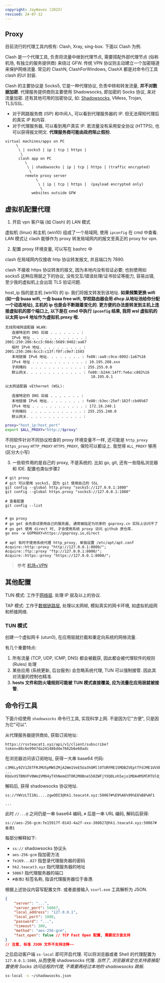 ```yaml
---
copyright: JayWaves (2023)
revised: 24-07-12
---
```


## Proxy

目前流行的代理工具内核有: Clash, Xray, sing-box. 下面以 Clash 为例.

Clash 是一个代理工具, 负责将流量中继到代理节点, 需要搭配外部代理节点 (俗称机场, 有独立的服务提供商) 来绕过 GFW. 传统 VPN 协议则主动建立一个加密隧道来保护网络流量. 常见的 ClashN, ClashForWindows, ClashX 都是对命令行工具 clash 的UI 封装.

Clash 的主要协议是 Socks5, 它是一种代理协议, 负责中转和转发流量, **并不对数据加密**. 代理服务提供商则主要使用 Shadowsocks, 即加密的 Socks 协议, 来对流量加密. 还有其他可用的加密协议, 如: [Shadowsocks](Shadowsocks.md), VMess, Trojan, TLS/SSL. 

- 对于网路服务商 (ISP) 和中间人, 可以看到代理服务器的 IP. 但无法得知代理后的真实 IP 和内容.
- 对于代理服务器, 可以看到用户真实 IP. 若流量没有采用安全协议 (HTTPS), 也可以获得报文明文. **代理服务商可能由政府阻止假扮.**

```
virtual machines/apps on PC        
     \
      \ | socks5 | ip | tcp | https |
       \
      clash app on PC              
         \
          \ | shadowsocks | ip | tcp | https | (traffic encrypted)
           \
         remote proxy server    
              \
               \ | ip | tcp | https |  (payload encrypted only)
                \
            websites outside GFW
```


## 虚拟机配置代理

 1. 开启 vpn 客户端 (如 Clash) 的 LAN 模式

虚拟机 (linux) 和主机 (win10) 组成了一个局域网, 使用 `ipconfig` 在 cmd 中查看. LAN 模式让 clash 能够作为 proxy 转发局域网内的报文至真正的 proxy for vpn. 

2. 配置 proxy 环境变量, 可以写在 bashrc 中

clash 在局域网内仅接收 http 协议转发报文, 并且端口为 7890. 

clash 不接收 https 协议转发的报文, 因为本地内没有验证必要; 也别使用如 socks5 这种应用层之下的协议, 没有交互/错误处理/证书验证等能力, 容易出错, 至少我的虚拟机上会出现 TLS 验证问题.

host_ip 指的是主机 (win10) 的 ip. 我们将报文转发到该地址. **如果频繁更换 wifi (如一会 buaa wifi, 一会 buaa free wifi, 学校路由器会用 dhcp 从地址池给你分配一个动态地址), 主机的 ip 也是会不断跟着变化的. 更方便的办法是转发到主机上连接虚拟机的那个端口上, 以下是在 cmd 中执行 `ipconfig` 结果, 我将 wsl 虚拟机的以太网 ipv4 地址作为虚拟机 proxy 啦.**

```
无线局域网适配器 WLAN:
   连接特定的 DNS 后缀 . . . . . . . :
   IPv6 地址 . . . . . . . . . . . . : 2001:250:206:6cc3:98dc:5689:9402:aa67
   临时 IPv6 地址. . . . . . . . . . : 2001:250:206:6cc3:c13f:f0f:c0e7:1503
   本地链接 IPv6 地址. . . . . . . . : fe80::aa0:c9ce:8092:1a67%16
   IPv4 地址 . . . . . . . . . . . . : 10.195.208.xxx
   子网掩码  . . . . . . . . . . . . : 255.255.0.0
   默认网关. . . . . . . . . . . . . : fe80::b244:14ff:fe6a:c802%16
                                       10.195.0.1

以太网适配器 vEthernet (WSL):

   连接特定的 DNS 后缀 . . . . . . . :
   本地链接 IPv6 地址. . . . . . . . : fe80::b3ec:25ef:182f:cbd6%67
   IPv4 地址 . . . . . . . . . . . . : 172.18.240.1
   子网掩码  . . . . . . . . . . . . : 255.255.240.0
   默认网关. . . . . . . . . . . . . :
```

```bash
proxy="host_ip:host_port"
export $ALL_PROXY="http://$proxy"
```

不同软件针对不同协议检查的 proxy 环境变量不一样, 还可能是 `http_proxy` `https_proxy` `HTTP_PROXY` `HTTPS_PROXY`, 保险可以都设上. 我觉得 `ALL_PROXY` 够用 (区分大小写)

3. 一些软件用的是自己的 proxy, 不是系统的. 比如 go, git, 还有一些隐私浏览器和 IDE. 配置也类似步骤2

```shell
# git proxy
# git 可以使用 socks5, 因为 git 使用自己的 SSL
git config --global http.proxy "socks5://127.0.0.1:1080"
git config --global https.proxy "socks5://127.0.0.1:1080"

# 查看配置
git config --list


# go proxy
# go get 会先尝试使用自己的服务器, 通常被指定为坑爹的 goproxy.cn 实际上访问不了
# go get 使用 direct 时, 才会使用系统 proxy 访问 github 原仓库.
go env -w GOPROXY=https://goproxy.io,direct

# apt 有时不使用系统代理 http_proxy, 单独设置 /etc/apt/apt.conf
Acquire::http::proxy "http://127.0.0.1:8000/";
Acquire::ftp::proxy "ftp://127.0.0.1:8000/";
Acquire::https::proxy "https://127.0.0.1:8000/";

```

> 参考 [机场+VPN](https://playbeasts.com/question/2691)

## 其他配置

TUN 模式: 工作于[网络层](../NetworkL2/IP.md). 处理 IP 层及以上的协议.

TAP 模式: 工作于[数据链路层](../数据链路层.md), 处理以太网帧, 模拟真实的网卡环境, 如虚拟机组网和桥接网络.

### TUN 模式

创建一个虚拟网卡 (utun0), 在应用层就拦截和重定向系统的网络流量. 

有几个重要特点:
1. 所有流量 (TCP, UDP, ICMP, DNS) 都会被截获, 因此都会被代理软件的规则 (Rules) 处理
2. 某些应用 (系统更新, 后台服务) 会忽略系统代理, TUN 可以强制接管. 因此其对流量的控制也精准. 
3. **hosts 文件和防火墙规则可能被 TUN 模式直接覆盖, 应为流量在应用层就被接管.**

## 命令行工具

下面介绍使用 `shadowsocks` 命令行工具, 实现科学上网. 不是因为它"方便", 只是因为它"可以".

从代理服务器提供商处, 获取订阅地址:
```url
https://rssteacat1.xyz/api/v1/client/subscribe?token=88c6e9947da241486d4e7662b6e60adc
```

在浏览器访问该订阅地址, 获得一大串 base64 代码:

```base64
c3M6Ly9ZV1Z6TFRJMU5pMW5ZMjA2Wm1VeE5Ua3hOMll0TURFME15MDBZVEptTFdJME1UVXRabVUzTjJNeE16Z3dPREkzQGhrMS50ZWFjYXQ0Lnh5ejo1MDA2NyMlRTklQTYlOTklRTYlQjglQUYxDQpzcz
...
KbUxXSTBNVFV0Wm1VM04yTXhNemd3T0RJM0BneS50ZWFjYXQ0Lnh5ejo1MDA4MSMlRTUlQjclQjQlRTglQTUlQkYNCg==
```

解码后, 获得 shadowsocks 协议地址. 
```url
ss://YWVzLTI1Ni....zgwODI3@hk1.teacat4.xyz:50067#%E9%A6%99%E6%B8%AF1

...
```

此时 `//...@` 之间仍是一串 base64 编码, `#` 后是一串 URL 编码, 解码后获得:
```url
ss://aes-256-gcm:fe15917f-0143-4a2f-xxx-380827@hk1.teacat4.xyz:50067#香港1
```

每部分解释如下:
- `ss://` shadowsocks 协议头
- `aes-256-gcm` 指加密方法
- `fe169...827` 指登录代理服务器的密码
- `hk2.teacat3.xyz` 指代理服务器的地址
- `50067` 指代理服务器的端口
- `#香港2` 标签名称, 指该代理服务器位于香港.

根据上述协议内容写配置文件. 或者直接输入 `ssurl.exe` 工具解析为 JSON.

```json
{
	"server": "...",
	"server_port": 50067,
	"local_address": "127.0.0.1",
	"local_port": 1080,
	"password": "...",
	"timeout": 300,
	"method": "aes-256-gcm",
	"fast_open": false // TCP Fast Open 配置, 需要双方皆支持
}
// 注意, 标准 JSON 文件不支持注释~~
```

之后启动客户端 `ss-local` 即可开启代理. 可以将浏览器或者 Shell 的代理配置为 `127.0.0.1:1080`, 从而使用 shadowsocks 代理. *当然了, 浏览器肯定也支持直接配置使用 Socks 访问远程的代理, 不需要再经过本地的 shadowsocks 跳板*.

```sh
ss-local -c ~/shadowsocks.json
```

